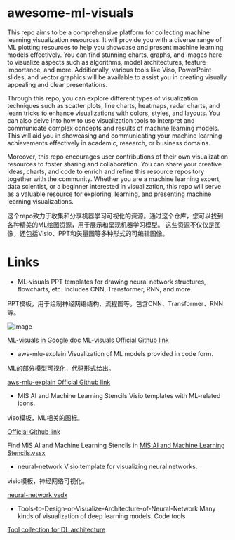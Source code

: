 # awesome-ml-visuals

This repo aims to be a comprehensive platform for collecting machine learning visualization resources. It will provide you with a diverse range of ML plotting resources to help you showcase and present machine learning models effectively. You can find stunning charts, graphs, and images here to visualize aspects such as algorithms, model architectures, feature importance, and more. Additionally, various tools like Viso, PowerPoint slides, and vector graphics will be available to assist you in creating visually appealing and clear presentations.

Through this repo, you can explore different types of visualization techniques such as scatter plots, line charts, heatmaps, radar charts, and learn tricks to enhance visualizations with colors, styles, and layouts. You can also delve into how to use visualization tools to interpret and communicate complex concepts and results of machine learning models. This will aid you in showcasing and communicating your machine learning achievements effectively in academic, research, or business domains.

Moreover, this repo encourages user contributions of their own visualization resources to foster sharing and collaboration. You can share your creative ideas, charts, and code to enrich and refine this resource repository together with the community. Whether you are a machine learning expert, data scientist, or a beginner interested in visualization, this repo will serve as a valuable resource for exploring, learning, and presenting machine learning visualizations.

这个repo致力于收集和分享机器学习可视化的资源。通过这个仓库，您可以找到各种精美的ML绘图资源，用于展示和呈现机器学习模型。
这些资源不仅仅是图像，还包括Visio、PPT和矢量图等多种形式的可编辑图像。


# Links 
- ML-visuals
PPT templates for drawing neural network structures, flowcharts, etc. Includes CNN, Transformer, RNN, and more.

PPT模板，用于绘制神经网络结构、流程图等。包含CNN、Transformer、RNN等。

![image](https://github.com/user-attachments/assets/8397f4f8-fce5-4dfd-9a81-ecf3e34675e5)


[ML-visuals in Google doc](https://docs.google.com/presentation/d/11mR1nkIR9fbHegFkcFq8z9oDQ5sjv8E3JJp1LfLGKuk/edit?usp=sharing)
[ML-visuals Official Github link](https://github.com/dair-ai/ml-visuals)

- aws-mlu-explain
Visualization of ML models provided in code form.

ML的部分模型可视化，代码形式给出。

[aws-mlu-explain Official Github link](https://github.com/aws-samples/aws-mlu-explain)

- MIS AI and Machine Learning Stencils
Visio templates with ML-related icons.

viso模板，ML相关的图标。

[Official Github link](https://github.com/Ascenda/Ascenda-Stencils-Pack-for-Visio)

Find MIS AI and Machine Learning Stencils in [MIS AI and Machine Learning Stencils.vssx](https://github.com/Ascenda/Ascenda-Stencils-Pack-for-Visio/blob/master/AI%20and%20Machine%20Learning/MIS%20AI%20Stencils%20v3.1.0.vssx)

- neural-network
Visio template for visualizing neural networks.

visio模板，神经网络可视化。

[neural-network.vsdx](https://github.com/rain1024/machine-learning/blob/master/neural-network/visio/neural-network.vsdx)

- Tools-to-Design-or-Visualize-Architecture-of-Neural-Network
Many kinds of visualization of deep learning models. Code tools

[Tool collection for DL architecture](https://github.com/ashishpatel26/Tools-to-Design-or-Visualize-Architecture-of-Neural-Network)





